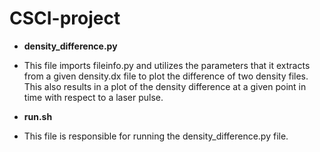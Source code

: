 # CSCI-project
* **density_difference.py**
* This file imports fileinfo.py and utilizes the parameters that it extracts from a given density.dx file to plot the difference of two density files. This also results in a plot of the density difference at a given point in time with respect to a laser pulse.

* **run.sh**
* This file is responsible for running the density_difference.py file. 